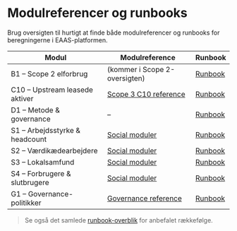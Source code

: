 # Modulreferencer og runbooks

Brug oversigten til hurtigt at finde både modulreferencer og runbooks for beregningerne i EAAS-platformen.

| Modul                          | Modulreference                          | Runbook                              |
| ------------------------------ | --------------------------------------- | ------------------------------------ |
| B1 – Scope 2 elforbrug         | (kommer i Scope 2-oversigten)           | [Runbook](../runbooks/module-b1.md)  |
| C10 – Upstream leasede aktiver | [Scope 3 C10 reference](scope-3-c10.md) | [Runbook](../runbooks/module-c10.md) |
| D1 – Metode & governance       | –                                       | [Runbook](../runbooks/module-d1.md)  |
| S1 – Arbejdsstyrke & headcount | [Social moduler](social-s1-s4.md#s1-headcount) | [Runbook](../runbooks/module-s1.md) |
| S2 – Værdikædearbejdere        | [Social moduler](social-s1-s4.md#s2-vaerdikaede) | [Runbook](../runbooks/module-s2.md) |
| S3 – Lokalsamfund              | [Social moduler](social-s1-s4.md#s3-lokalsamfund) | [Runbook](../runbooks/module-s3.md) |
| S4 – Forbrugere & slutbrugere  | [Social moduler](social-s1-s4.md#s4-forbrugere) | [Runbook](../runbooks/module-s4.md) |
| G1 – Governance-politikker     | [Governance reference](governance-g1.md) | [Runbook](../runbooks/module-g1.md) |

> Se også det samlede [runbook-overblik](../runbooks/overview.md) for anbefalet rækkefølge.
